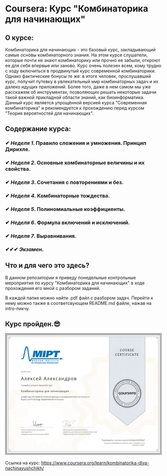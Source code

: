 # Coursera: Курс "Комбинаторика для начинающих"

## О курсе:
Комбинаторика для начинающих - это базовый курс, закладывающий самые основы комбинаторного знания.  На этом курсе слушатели, которые почти не знают комбинаторику или прочно ее забыли, откроют ее для себя впервые или заново. Курс очень полезен всем, кому трудно с ходу включиться в продвинутый курс современной комбинаторики. Однако фактические бонусы те же: в итоге человек, прослушавший курс, получит путевку в увлекательный мир комбинаторных задач и их далеко идущих приложений. Более того, даже в нем самом мы уже расскажем об инструментах, позволяющих решать некоторые задачи такой важной прикладной области знаний, как биоинформатика.  Данный курс является упрощённой версией курса "Современная комбинаторика" и рекомендуется к прохождению перед курсом "Теория вероятностей для начинающих".

## Содержание курса:

###  ✔  _Неделя 1_. Правило сложения и умножения. Принцип Дирихле.
###  ✔ _Неделя 2_. Основные комбинаторные величины и их свойства.
###  ✔ _Неделя 3_. Сочетания с повторениями и без.
###  ✔ _Неделя 4_. Комбинаторные тождества.
###  ✔ _Неделя 5_. Полиномиальные коэффициенты.
###  ✔ _Неделя 6_. Формула включений и исключений.
###  ✔ _Неделя 7_. Выравнивания.
###  ✔✔✔ **_Экзамен_**.

## Что и для чего это здесь?
В данном репозитории я приведу понедельные контрольные мероприятия по курсу "Комбинаторика для начинающих" в ходе прохождения его мной с разбором заданий.

В каждой папке можно найти .pdf файл с разбором задач. Перейти к нему можно также в соответсвующем README.md файле, нажав на intro-пикчу.

## Курс пройден.😎

[![Сертификат][sertificate]][proof]

[sertificate]: week7-Alignments/src/sert.jpg
[proof]: https://coursera.org/share/a4046a37989baabe07520c303408c202 "щелкните, чтобы посмотреть подтверждение сертификата"


Ссылка на курс: https://www.coursera.org/learn/kombinatorika-dlya-nachinayushchikh/
